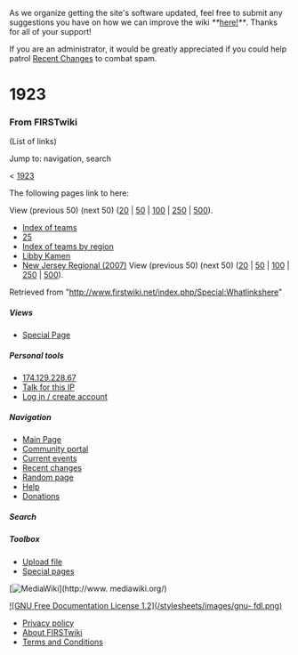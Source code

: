 As we organize getting the site's software updated, feel free to submit any
suggestions you have on how we can improve the wiki
_**_[here!](/index.php/User:Hallry/Suggestions "User:Hallry/Suggestions"
)_**_. Thanks for all of your support!

If you are an administrator, it would be greatly appreciated if you could help
patrol [Recent Changes](/index.php/Special:Recentchanges
"Special:Recentchanges" ) to combat spam.

# 1923

### From FIRSTwiki

(List of links)

Jump to: navigation, search

&lt; [1923](/index.php?title=1923&redirect=no "1923" )  

The following pages link to here:

View (previous 50) (next 50)
([20](/index.php?title=Special:Whatlinkshere/1923&limit=20&from=0
"Special:Whatlinkshere/1923" ) |
[50](/index.php?title=Special:Whatlinkshere/1923&limit=50&from=0
"Special:Whatlinkshere/1923" ) |
[100](/index.php?title=Special:Whatlinkshere/1923&limit=100&from=0
"Special:Whatlinkshere/1923" ) |
[250](/index.php?title=Special:Whatlinkshere/1923&limit=250&from=0
"Special:Whatlinkshere/1923" ) |
[500](/index.php?title=Special:Whatlinkshere/1923&limit=500&from=0
"Special:Whatlinkshere/1923" )).

  * [Index of teams](/index.php/Index_of_teams "Index of teams" )
  * [25](/index.php/25 "25" )
  * [Index of teams by region](/index.php/Index_of_teams_by_region "Index of teams by region" )
  * [Libby Kamen](/index.php/Libby_Kamen "Libby Kamen" )
  * [New Jersey Regional (2007)](/index.php/New_Jersey_Regional_%282007%29 "New Jersey Regional \(2007\)" )
View (previous 50) (next 50)
([20](/index.php?title=Special:Whatlinkshere/1923&limit=20&from=0
"Special:Whatlinkshere/1923" ) |
[50](/index.php?title=Special:Whatlinkshere/1923&limit=50&from=0
"Special:Whatlinkshere/1923" ) |
[100](/index.php?title=Special:Whatlinkshere/1923&limit=100&from=0
"Special:Whatlinkshere/1923" ) |
[250](/index.php?title=Special:Whatlinkshere/1923&limit=250&from=0
"Special:Whatlinkshere/1923" ) |
[500](/index.php?title=Special:Whatlinkshere/1923&limit=500&from=0
"Special:Whatlinkshere/1923" )).

Retrieved from "<http://www.firstwiki.net/index.php/Special:Whatlinkshere>"

##### Views

  * [Special Page](/index.php/Special:Whatlinkshere/1923)

##### Personal tools

  * [174.129.228.67](/index.php/User:174.129.228.67)
  * [Talk for this IP](/index.php/User_talk:174.129.228.67)
  * [Log in / create account](/index.php?title=Special:Userlogin&returnto=Special:Whatlinkshere)

[](/index.php/Main_Page "Main Page" )

##### Navigation

  * [Main Page](/index.php/Main_Page)
  * [Community portal](/index.php/FIRSTwiki:Community_portal)
  * [Current events](/index.php/Current_events)
  * [Recent changes](/index.php/Special:Recentchanges)
  * [Random page](/index.php/Special:Random)
  * [Help](/index.php/FIRSTwiki:Help)
  * [Donations](/index.php/FIRSTwiki:Site_support)

##### Search



##### Toolbox

  * [Upload file](/index.php/Special:Upload)
  * [Special pages](/index.php/Special:Specialpages)

[![MediaWiki](/skins/common/images/poweredby_mediawiki_88x31.png)](http://www.
mediawiki.org/)

[![GNU Free Documentation License 1.2](/stylesheets/images/gnu-
fdl.png)](http://www.gnu.org/copyleft/fdl.html)

  * [Privacy policy](/index.php/FIRSTwiki:Privacy_policy "FIRSTwiki:Privacy policy" )
  * [About FIRSTwiki](/index.php/FIRSTwiki:About "FIRSTwiki:About" )
  * [Terms and Conditions](/index.php/FIRSTwiki:Terms_and_conditions "FIRSTwiki:Terms and conditions" )

